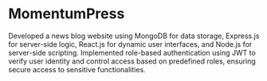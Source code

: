# MomentumPress
 Developed a news blog website using MongoDB for data storage, Express.js for server-side logic, React.js for dynamic user interfaces, and Node.js for server-side scripting. Implemented role-based authentication using JWT to verify user identity and control access based on predefined roles, ensuring secure access to sensitive functionalities.
